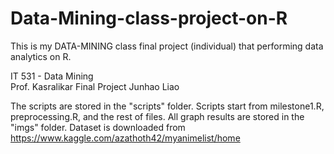 # Data-Mining-class-project-on-R
This is my DATA-MINING class final project (individual) that performing data analytics on R.

IT 531 - Data Mining  
Prof. Kasralikar
Final Project
Junhao Liao

The scripts are stored in the "scripts" folder.
Scripts start from milestone1.R, preprocessing.R, and the rest of files.
All graph results are stored in the "imgs" folder.
Dataset is downloaded from https://www.kaggle.com/azathoth42/myanimelist/home
